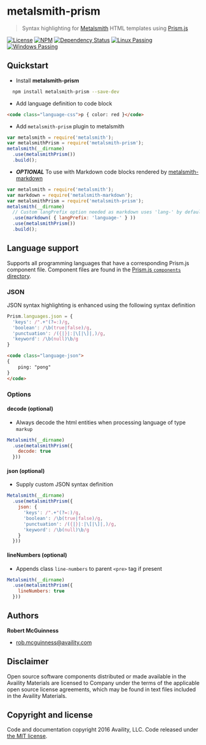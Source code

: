 # metalsmith-prism

> Syntax highlighting for [Metalsmith](http://www.metalsmith.io/) HTML templates using [Prism.js](http://prismjs.com/)

[![License](https://img.shields.io/badge/license-MIT-blue.svg?style=flat-square&label=license)](http://opensource.org/licenses/MIT)
[![NPM](http://img.shields.io/npm/v/metalsmith-prism.svg?style=flat-square&label=npm)](https://npmjs.org/package/metalsmith-prism)
[![Dependency Status](https://img.shields.io/david/Availity/metalsmith-prism.svg?style=flat-square)](https://david-dm.org/Availity/metalsmith-prism)
[![Linux Passing](https://img.shields.io/travis/Availity/metalsmith-prism.svg?style=flat-square&label=linux)](https://travis-ci.org/Availity/metalsmith-prism)
[![Windows Passing](https://img.shields.io/appveyor/ci/robmcguinness/metalsmith-prism.svg?style=flat-square&label=windows)](https://ci.appveyor.com/project/robmcguinness/metalsmith-prism)

## Quickstart

+ Install **metalsmith-prism**

>
```bash
  npm install metalsmith-prism --save-dev
```

+ Add language definition to code block

>
```html
<code class="language-css">p { color: red }</code>
```

+ Add `metalsmith-prism` plugin to metalsmith

>
```js
var metalsmith = require('metalsmith');
var metalsmithPrism = require('metalsmith-prism');
metalsmith(__dirname)
  .use(metalsmithPrism())
  .build();
```

+ **_OPTIONAL_** To use with Markdown code blocks rendered by [metalsmith-markdown](https://github.com/segmentio/metalsmith-markdown)

>
```js
var metalsmith = require('metalsmith');
var markdown = require('metalsmith-markdown');
var metalsmithPrism = require('metalsmith-prism');
metalsmith(__dirname)
  // Custom langPrefix option needed as markdown uses 'lang-' by default:
  .use(markdown( { langPrefix: 'language-' } ))
  .use(metalsmithPrism())
  .build();
```

## Language support

Supports all programming languages that have a corresponding Prism.js component file. Component files are found in the [Prism.js `components` directory](https://github.com/PrismJS/prism/tree/master/components). 

### JSON 

JSON syntax highlighting is enhanced using the following syntax definition

>
```javascript
Prism.languages.json = {
  'keys': /".+"(?=:)/g,
  'boolean': /\b(true|false)/g,
  'punctuation': /({|}|:|\[|\]|,)/g,
  'keyword': /\b(null)\b/g
}
```
>
```html
<code class="language-json">
{
    ping: "pong"
}
</code>
```

### Options

#### decode (optional)

- Always decode the html entities when processing language of type `markup`

```javascript
Metalsmith(__dirname)
  .use(metalsmithPrism({
    decode: true
  }))
```

#### json (optional)

- Supply custom JSON syntax definition

```javascript
Metalsmith(__dirname)
  .use(metalsmithPrism({
    json: {
      'keys': /".+"(?=:)/g,
      'boolean': /\b(true|false)/g,
      'punctuation': /({|}|:|\[|\]|,)/g,
      'keyword': /\b(null)\b/g
    }
  }))
```

#### lineNumbers (optional)

- Appends class `line-numbers` to parent `<pre>` tag if present

```javascript
Metalsmith(__dirname)
  .use(metalsmithPrism({
    lineNumbers: true
  }))
```



## Authors

**Robert McGuinness**
+ [rob.mcguinness@availity.com](rob.mcguinness@availity.com)

## Disclaimer

Open source software components distributed or made available in the Availity Materials are licensed to Company under the terms of the applicable open source license agreements, which may be found in text files included in the Availity Materials.

## Copyright and license

Code and documentation copyright 2016 Availity, LLC. Code released under [the MIT license](https://github.com/Availity/metalsmith-prism/blob/master/LICENSE).



